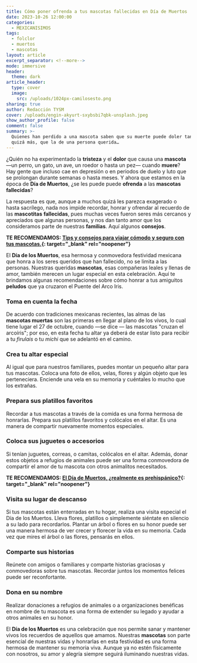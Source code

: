 ```yaml
---
title: Cómo poner ofrenda a tus mascotas fallecidas en Día de Muertos
date: 2023-10-26 12:00:00
categories:
  - MEXICANISIMOS
tags:
  - folclor
  - muertos
  - mascotas
layout: article
excerpt_separator: <!--more-->
mode: immersive
header:
  theme: dark
article_header:
  type: cover
  image:
    src: /uploads/1024px-camilosesto.png
sharing: true
author: Redacción TYSM
cover: /uploads/engin-akyurt-sxybsbi7qbk-unsplash.jpeg
show_author_profile: false
comment: false
summary: >-
  Quienes han perdido a una mascota saben que su muerte puede doler tanto, o
  quizá más, que la de una persona querida…
---
```

¿Quién no ha experimentado la **tristeza** y el **dolor** que causa una **mascota** —un perro, un gato, un ave, un roedor o hasta un pez— cuando **muere**? Hay gente que incluso cae en depresión o en periodos de duelo y luto que se prolongan durante semanas o hasta meses. Y ahora que estamos en la época de **Día de Muertos**, ¿se les puede puede **ofrenda** a las **mascotas** **fallecidas**?

La respuesta es que, aunque a muchos quizá les parezca exagerado o hasta sacrílego, nada nos impide recordar, honrar y ofrendar al recuerdo de las **mascotitas** **fallecidas**, pues muchas veces fueron seres más cercanos y apreciados que algunas personas, y nos dan tanto amor que los consideramos parte de nuestras **familias**. Aquí algunos **consejos**.

**TE RECOMENDAMOS: [Tips y consejos para viajar cómodo y seguro con tus mascotas.](https://blog.tonoysumariachi.com/turismo/2022/09/20/tips-y-consejos-para-viajar-seguro-y-comodo-con-tus-mascotas.html){: target="_blank" rel="noopener"}**

El **Día de los Muertos**, esa hermosa y conmovedora festividad mexicana que honra a los seres queridos que han fallecido, no se limita a las personas. Nuestras queridas **mascotas**, esas compañeras leales y llenas de amor, también merecen un lugar especial en esta celebración. Aquí te brindamos algunas recomendaciones sobre cómo honrar a tus amiguitos **peludos** que ya cruzaron el Puente del Arco Iris.

### Toma en cuenta la fecha

De acuerdo con tradiciones mexicanas recientes, las almas de las **mascotas muertas** son las primeras en llegar al plano de los vivos, lo cual tiene lugar el 27 de octubre, cuando —se dice — las mascotas "cruzan el arcoíris"; por eso, en esta fecha tu altar ya deberá de estar listo para recibir a tu *firulais* o tu *michi* que se adelantó en el camino.

### Crea tu altar especial

Al igual que para nuestros familiares, puedes montar un pequeño altar para tus mascotas. Coloca una foto de ellos, velas, flores y algún objeto que les perteneciera. Enciende una vela en su memoria y cuéntales lo mucho que los extrañas.

### Prepara sus platillos favoritos

Recordar a tus mascotas a través de la comida es una forma hermosa de honrarlas. Prepara sus platillos favoritos y colócalos en el altar. Es una manera de compartir nuevamente momentos especiales.

### Coloca sus juguetes o accesorios

Si tenían juguetes, correas, o camitas, colócalos en el altar. Además, donar estos objetos a refugios de animales puede ser una forma conmovedora de compartir el amor de tu mascota con otros animalitos necesitados.

**TE RECOMENDAMOS: [El Día de Muertos, ¿realmente es prehispánico?](https://blog.tonoysumariachi.com/mexicanisimos/2022/10/11/el-dia-de-muertos-realmente-es-prehispanico.html){: target="_blank" rel="noopener"}**

### Visita su lugar de descanso

Si tus mascotas están enterradas en tu hogar, realiza una visita especial el Día de los Muertos. Lleva flores, platillos o simplemente siéntate en silencio a su lado para recordarlos. Plantar un árbol o flores en su honor puede ser una manera hermosa de ver crecer y florecer la vida en su memoria. Cada vez que mires el árbol o las flores, pensarás en ellos.

### Comparte sus historias

Reúnete con amigos o familiares y comparte historias graciosas y conmovedoras sobre tus mascotas. Recordar juntos los momentos felices puede ser reconfortante.

### Dona en su nombre

Realizar donaciones a refugios de animales o a organizaciones benéficas en nombre de tu mascota es una forma de extender su legado y ayudar a otros animales en su honor.

El **Día de los Muertos** es una celebración que nos permite sanar y mantener vivos los recuerdos de aquellos que amamos. Nuestras **mascotas** son parte esencial de nuestras vidas y honrarlas en esta festividad es una forma hermosa de mantener su memoria viva. Aunque ya no estén físicamente con nosotros, su amor y alegría siempre seguirá iluminando nuestras vidas.
